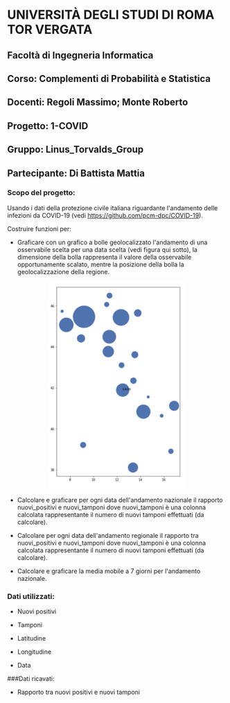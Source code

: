 # UNIVERSITÀ DEGLI STUDI DI ROMA TOR VERGATA
## Facoltà di Ingegneria Informatica
## Corso: Complementi di Probabilità e Statistica
## Docenti: Regoli Massimo; Monte Roberto
## Progetto: 1-COVID
## Gruppo: Linus_Torvalds_Group
## Partecipante: Di Battista Mattia
### Scopo del progetto:
Usando i dati della protezione civile italiana riguardante l'andamento delle infezioni da COVID-19 (vedi https://github.com/pcm-dpc/COVID-19).

Costruire funzioni per:

 - Graficare con un grafico a bolle geolocalizzato l'andamento di una osservabile scelta per una data scelta (vedi figura qui sotto), la dimensione della bolla rappresenta il valore della osservabile opportunamente scalato, mentre la posizione della bolla la geolocalizzazione della regione. 

<p align="center">
  <img src="grafico_bolle.png"/>
</p>

 - Calcolare e graficare per ogni data dell'andamento nazionale il rapporto nuovi_positivi e nuovi_tamponi dove nuovi_tamponi è una colonna calcolata rappresentante il numero di nuovi tamponi effettuati (da calcolare).

 - Calcolare per ogni data dell'andamento regionale il rapporto tra nuovi_positivi e nuovi_tamponi dove nuovi_tamponi è una colonna calcolata rappresentante il numero di nuovi tamponi effettuati (da calcolare).

 - Calcolare e graficare la media mobile a 7 giorni per l'andamento nazionale.
### Dati utilizzati:
 - Nuovi positivi


 - Tamponi


 - Latitudine


 - Longitudine

 - Data

###Dati ricavati:
 - Rapporto tra nuovi positivi e nuovi tamponi

